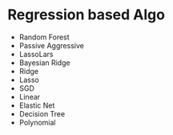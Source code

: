 # Regression based Algo

- Random Forest
- Passive Aggressive
- LassoLars
- Bayesian Ridge
- Ridge
- Lasso
- SGD
- Linear
- Elastic Net
- Decision Tree
- Polynomial

#
